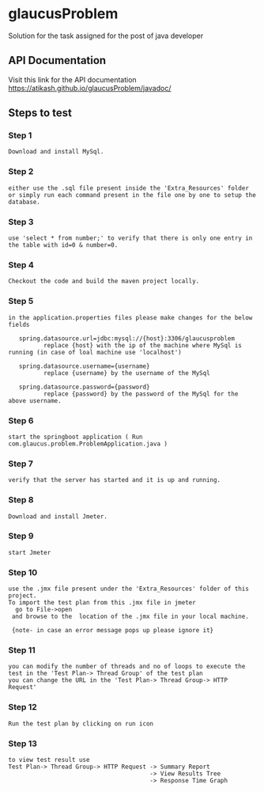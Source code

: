 # glaucusProblem
Solution for the task assigned for the post of java developer

## API Documentation
Visit this link for the API documentation
https://atikash.github.io/glaucusProblem/javadoc/

## Steps to test
###  Step 1
    Download and install MySql.
    
###  Step 2
    either use the .sql file present inside the 'Extra_Resources' folder or simply run each command present in the file one by one to setup the database.
    
### Step 3
    use 'select * from number;' to verify that there is only one entry in the table with id=0 & number=0.
    
### Step 4
    Checkout the code and build the maven project locally.
    
### Step 5
    in the application.properties files please make changes for the below fields
    
       spring.datasource.url=jdbc:mysql://{host}:3306/glaucusproblem     
              replace {host} with the ip of the machine where MySql is running (in case of loal machine use 'localhost')
              
       spring.datasource.username={username}
              replace {username} by the username of the MySql
              
       spring.datasource.password={password}
              replace {password} by the password of the MySql for the above username.
              
### Step 6
    start the springboot application ( Run com.glaucus.problem.ProblemApplication.java )
    
### Step 7
    verify that the server has started and it is up and running.
    
### Step 8
    Download and install Jmeter.
    
### Step 9
    start Jmeter  
### Step 10
    use the .jmx file present under the 'Extra_Resources' folder of this project.
    To import the test plan from this .jmx file in jmeter
      go to File->open
     and browse to the  location of the .jmx file in your local machine.
     
     {note- in case an error message pops up please ignore it}
     
### Step 11
    you can modify the number of threads and no of loops to execute the test in the 'Test Plan-> Thread Group' of the test plan
    you can change the URL in the 'Test Plan-> Thread Group-> HTTP Request'
    
### Step 12
    Run the test plan by clicking on run icon

### Step 13
    to view test result use 
    Test Plan-> Thread Group-> HTTP Request -> Summary Report
                                            -> View Results Tree
                                            -> Response Time Graph
      
    
  
 
    


